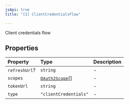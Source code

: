 ```yaml
---
jsApi: true
title: "[I] ClientCredentialsFlow"

---
```

Client credentials flow

## Properties

| Property | Type | Description |
| :------ | :------ | :------ |
| `refreshUrl`? | `string` | - |
| `scopes` | [`OAuth2Scope`](OAuth2Scope.md)[] | - |
| `tokenUrl` | `string` | - |
| `type` | `"clientCredentials"` | - |
